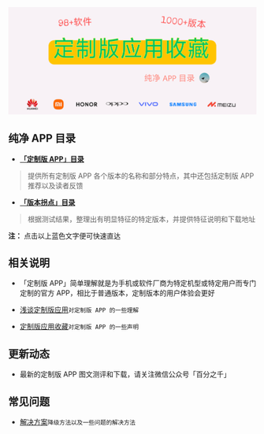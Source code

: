
![输入图片说明](iconsSE/fengmian.png)

## 纯净 APP 目录


- [**「定制版 APP」目录** ](https://gitee.com/ww3w/dzb/blob/master/dzb.md)
> 提供所有定制版 APP 各个版本的名称和部分特点，其中还包括定制版 APP 推荐以及读者反馈

- [**「版本拐点」目录** ](https://gitee.com/ww3w/dzb/blob/master/bbk.md)
> 根据测试结果，整理出有明显特征的特定版本，并提供特征说明和下载地址

**注：** 点击以上蓝色文字便可快速直达

## 相关说明


- 「定制版 APP」简单理解就是为手机或软件厂商为特定机型或特定用户而专门定制的官方 APP，相比于普通版本，定制版本的用户体验会更好

- [浅谈定制版应用](https://mp.weixin.qq.com/s/i7ADjqlF30SgoZi6cXUFOw)`对定制版 APP 的一些理解`

- [定制版应用收藏](https://mp.weixin.qq.com/s/AO4ZUeq75rUJBn3yicLXoA)`对定制版 APP 的一些声明`

## 更新动态


- 最新的定制版 APP 图文测评和下载，请关注微信公众号「百分之千」

## 常见问题


- [解决方案](https://mp.weixin.qq.com/s/MhGXb29WWx8yIMq8W_lv6A)`降级方法以及一些问题的解决方法`